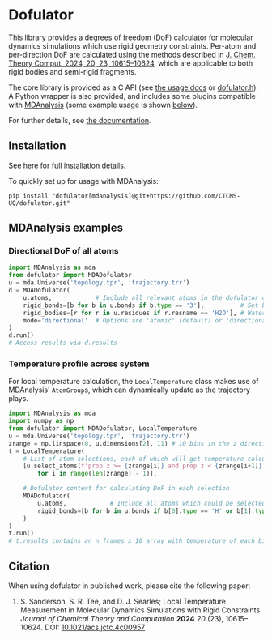 # Dofulator

This library provides a degrees of freedom (DoF) calculator for molecular dynamics
simulations which use rigid geometry constraints.
Per-atom and per-direction DoF are calculated using the methods described
in [J. Chem. Theory Comput. 2024, 20, 23, 10615–10624](https://doi.org/10.1021/acs.jctc.4c00957),
which are applicable to both rigid bodies and semi-rigid fragments.

The core library is provided as a C API (see [the usage docs](doc/usage.md#C) or [dofulator.h](src/dofulator.h)).
A Python wrapper is also provided, and includes some plugins compatible with
[MDAnalysis](https://github.com/MDAnalysis/mdanalysis) (some example usage is shown [below](#mdanalysis-examples)).

For further details, see [the documentation](doc/README.md).


## Installation

See [here](doc/installation.md) for full installation details.

To quickly set up for usage with MDAnalysis:
```
pip install "dofulator[mdanalysis]@git+https://github.com/CTCMS-UQ/dofulator.git"
```

## MDAnalysis examples

### Directional DoF of all atoms

```python
import MDAnalysis as mda
from dofulator import MDADofulator
u = mda.Universe('topology.tpr', 'trajectory.trr')
d = MDADofulator(
    u.atoms,            # Include all relevant atoms in the dofulator context
    rigid_bonds=[b for b in u.bonds if b.type == '3'],          # Set bond type 3 as rigid
    rigid_bodies=[r for r in u.residues if r.resname == 'H2O'], # Water treated as rigid bodies
    mode='directional'  # Options are 'atomic' (default) or 'directional'
)
d.run()
# Access results via d.results
```

### Temperature profile across system

For local temperature calculation, the `LocalTemperature` class makes
use of MDAnalysis' `AtomGroup`s, which can dynamically update as the trajectory plays.
```python
import MDAnalysis as mda
import numpy as np
from dofulator import MDADofulator, LocalTemperature
u = mda.Universe('topology.tpr', 'trajectory.trr')
zrange = np.linspace(0, u.dimensions[2], 11) # 10 bins in the z direction
t = LocalTemperature(
    # List of atom selections, each of which will get temperature calculated on each frame
    [u.select_atoms(f'prop z >= {zrange[i]} and prop z < {zrange[i+1]}', updating=True)
        for i in range(len(zrange) - 1)],

    # Dofulator context for calculating DoF in each selection
    MDADofulator(
        u.atoms,            # Include all atoms which could be selected
        rigid_bonds=[b for b in u.bonds if b[0].type == 'H' or b[1].type == 'H'], # Rigid bonds to hydrogens
    )
)
t.run()
# t.results contains an n_frames x 10 array with temperature of each bin on each frame
```

## Citation

When using dofulator in published work, please cite the following paper:
1. S. Sanderson, S. R. Tee, and D. J. Searles; Local Temperature Measurement in Molecular Dynamics Simulations with Rigid Constraints *Journal of Chemical Theory and Computation* **2024** *20* (23), 10615–10624. DOI: [10.1021/acs.jctc.4c00957](https://doi.org/10.1021/acs.jctc.4c00957)
